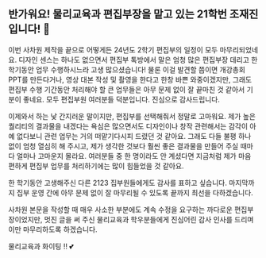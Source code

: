 ## 반가워요! 물리교육과 편집부장을 맡고 있는 21학번 조재진입니다! 👋

이번 사차원 제작을 끝으로 어떻게든 24년도 2학기 편집부의 일정이 모두 마무리되었네요.
디자인 센스는 하나도 없으면서 편집부 톡방에서 말은 엄청 많은 편집부장 데리고 한 학기동안 업무 수행하시느라 고생 많으셨습니다!
물론 이걸 발견할 쯤이면 개강총회 PPT를 만든다거나, 영상 대본 작성 및 촬영을 한다고 한창 바쁜 와중이겠지만,
그래도 편집부 수행 기간동안 처리해야 할 큰 업무들은 아무 문제 없이 잘 끝마친 것 같아서 기분이 좋네요.
모두 편집부원 여러분들 덕분입니다. 진심으로 감사드립니다.

이제와서 하는 낯 간지러운 말이지만, 편집부를 선택해줘서 정말로 고마워요. 
제가 높은 퀄리티의 결과물을 내겠다는 욕심은 많으면서도 디자인이나 창작 관련해서는 감각이 아예 없다보니 관련 업무는 거의 떠맡기다시피 드렸던 것 같아요.
그래도 다들 불평 하나 없이 엄청 열심히 해 주시고, 제가 생각한 것보다 훨씬 좋은 결과물을 만들어 주실 때마다 얼마나 고마운지 몰라요.
여러분들 중 한 명이라도 안 계셨다면 지금처럼 제가 마음 편하게 편집부 업무를 처리하기에는 많이 힘들었을 것 같아요.

한 학기동안 고생해주신 다른 2123 집부원들에게도 감사를 표하고 싶습니다.
마지막까지 집부 운영 간에 아무 문제 없이 잘 마무리될 수 있도록 끝까지 최선을 다하겠습니다.

사차원 본문을 작성할 때 매우 사소한 부분에도 계속 수정을 요구하는 까다로운 편집부장이었지만, 
멋진 글을 써 주신 물리교육과 학우분들에게 진심어린 감사 인사를 드리며 이만 마무리하도록 하겠습니다.

물리교육과 화이팅 !! 💕
